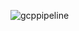 ![gcppipeline](https://github.com/avmistry3/GCP-datalake-pyspark-airflow-pipeline/assets/51489015/ff55f2fd-5daa-4c4e-8b3f-29c1099d8af2)
